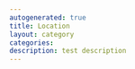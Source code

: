 ```yaml
---
autogenerated: true
title: Location
layout: category
categories: 
description: test description
---
```


